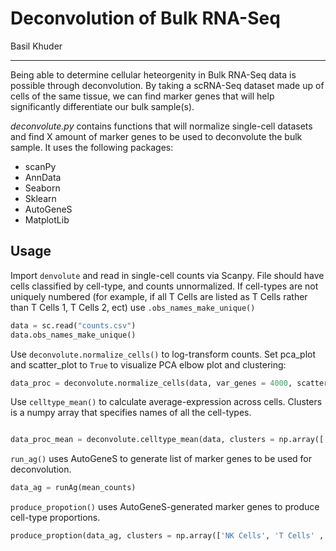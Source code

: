 # Deconvolution of Bulk RNA-Seq
Basil Khuder

-------
Being able to determine cellular heteorgenity in Bulk RNA-Seq data is possible through deconvolution. By taking a scRNA-Seq dataset made 
up of cells of the same tissue, we can find marker genes that will help significantly differentiate our bulk sample(s). 

*deconvolute.py* contains functions that will normalize single-cell datasets and find X amount of marker genes to be used to
deconvolute the bulk sample. It uses the following packages: 

- scanPy
- AnnData
- Seaborn
- Sklearn
- AutoGeneS
- MatplotLib

## Usage

Import ```denvolute``` and read in single-cell counts via Scanpy. File should have cells classified by cell-type, and counts unnormalized. If cell-types are not uniquely numbered (for example, if all T Cells are listed as T Cells rather than T Cells 1, T Cells 2, ect) use ```.obs_names_make_unique()```

``` python
data = sc.read("counts.csv")
data.obs_names_make_unique()
```

Use ```deconvolute.normalize_cells()``` to log-transform counts. Set pca_plot and scatter_plot to ```True``` to visualize PCA elbow plot and clustering:

``` python
data_proc = deconvolute.normalize_cells(data, var_genes = 4000, scatter_plot = True, pca_plot = True)
```

Use ```celltype_mean()``` to calculate average-expression across cells. Clusters is a numpy array that specifies names of all the cell-types. 

``` python

data_proc_mean = deconvolute.celltype_mean(data, clusters = np.array(['NK Cells', 'T Cells' ,'B Cells','DC Cells']))
```

```run_ag()``` uses AutoGeneS to generate list of marker genes to be used for deconvolution. 

``` python
data_ag = runAg(mean_counts)
```

```produce_propotion()``` uses AutoGeneS-generated marker genes to produce cell-type proportions.

``` python
produce_proption(data_ag, clusters = np.array(['NK Cells', 'T Cells' ,'B Cells','DC Cells']))
```
